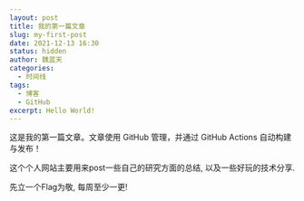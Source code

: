 ```yaml
---
layout: post
title: 我的第一篇文章
slug: my-first-post
date: 2021-12-13 16:30
status: hidden
author: 魏蓝天
categories: 
  - 时间线
tags: 
  - 博客
  - GitHub
excerpt: Hello World!
---
```


这是我的第一篇文章。文章使用 GitHub 管理，并通过 GitHub Actions 自动构建与发布！

这个个人网站主要用来post一些自己的研究方面的总结, 以及一些好玩的技术分享.

先立一个Flag为敬, 每周至少一更!
